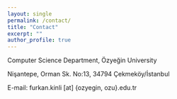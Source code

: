 ```yaml
---
layout: single
permalink: /contact/
title: "Contact"
excerpt: ""
author_profile: true
---
```


Computer Science Department, Özyeğin University

Nişantepe, Orman Sk. No:13, 34794 Çekmeköy/İstanbul

E-mail: furkan.kinli [at] {ozyegin, ozu}.edu.tr